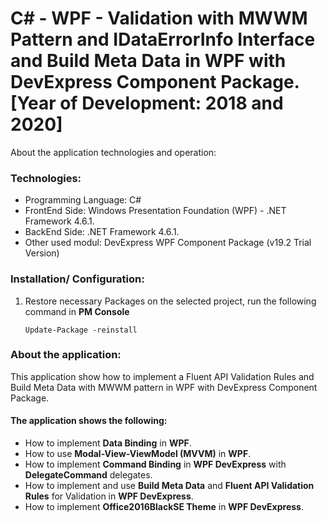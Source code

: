 # C# - WPF - Validation with MWWM Pattern and IDataErrorInfo Interface and Build Meta Data in WPF with DevExpress Component Package. [Year of Development: 2018 and 2020]

About the application technologies and operation:

### Technologies:
- Programming Language: C#
- FrontEnd Side: Windows Presentation Foundation (WPF) - .NET Framework 4.6.1.
- BackEnd Side: .NET Framework 4.6.1.
- Other used modul: DevExpress WPF Component Package (v19.2 Trial Version)

### Installation/ Configuration:

1. Restore necessary Packages on the selected project, run the following command in **PM Console**

   ```
   Update-Package -reinstall
   ```
     
### About the application:

This application show how to implement a Fluent API Validation Rules and Build Meta Data with MWWM pattern in WPF with DevExpress Component Package.

#### The application shows the following:
- How to implement **Data Binding** in **WPF**.
- How to use **Modal-View-ViewModel (MVVM)** in **WPF**.
- How to implement **Command Binding** in **WPF DevExpress** with **DelegateCommand** delegates.
- How to implement and use **Build Meta Data** and **Fluent API Validation Rules** for Validation in **WPF DevExpress**.
- How to implement **Office2016BlackSE Theme** in **WPF DevExpress**.
